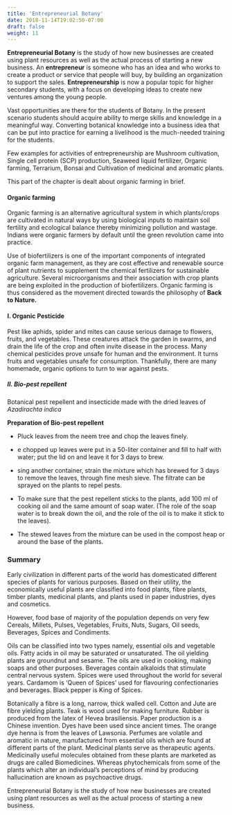 ```yaml
---
title: 'Entrepreneurial Botany'
date: 2018-11-14T19:02:50-07:00
draft: false
weight: 11
---
```


**Entrepreneurial Botany** is the study of
how new businesses are created using plant
resources as well as the actual process of
starting a new business. An **entrepreneur** is
someone who has an idea and who works to
create a product or service that people will
buy, by building an organization to support the
sales. **Entrepreneurship** is now a popular topic
for higher secondary students, with a focus on
developing ideas to create new ventures among
the young people.

Vast opportunities are there for the students of
Botany. In the present scenario students should
acquire ability to merge skills and knowledge
in a meaningful way. Converting botanical
knowledge into a business idea that can be
put into practice for earning a livelihood is the
much-needed training for the students.

Few
examples
for
activities
of
entrepreneurship are Mushroom cultivation,
Single cell protein (SCP) production, Seaweed
liquid fertilizer, Organic farming, Terrarium,
Bonsai and Cultivation of medicinal and
aromatic plants.

This part of the chapter is dealt about organic
farming in brief.

#### Organic farming

Organic farming is an alternative agricultural
system in which plants/crops are cultivated
in natural ways by using biological inputs to
maintain soil fertility and ecological balance
thereby minimizing pollution and wastage.
Indians were organic farmers by default until
the green revolution came into practice.

Use of biofertilizers is one of the important
components of integrated organic farm
management, as they are cost effective
and renewable source of plant nutrients
to supplement the chemical fertilizers for
sustainable agriculture. Several microorganisms
and their association with crop plants are being
exploited in the production of biofertilizers.
Organic farming is thus considered as the
movement directed towards the philosophy of
**Back to Nature.**

#### I. Organic Pesticide

Pest like aphids, spider and mites can cause
serious damage to flowers, fruits, and vegetables.
These creatures attack the garden in swarms, and
drain the life of the crop and often invite disease
in the process. Many chemical pesticides prove
unsafe for human and the environment. It turns
fruits and vegetables unsafe for consumption.
Thankfully, there are many homemade, organic
options to turn to war against pests.

##### II. Bio-pest repellent

Botanical pest repellent and insecticide made
with the dried leaves of *Azadirachta indica*

**Preparation of Bio-pest repellent**

* 	Pluck leaves from the neem tree and chop
the leaves finely.

*   e chopped up leaves were put in a 50-liter
container and fill to half with water; put the
lid on and leave it for 3 days to brew.

*  sing another container, strain the mixture
which has brewed for 3 days to remove the
leaves, through fine mesh sieve. The filtrate
can be sprayed on the plants to repel pests.

* To make sure that the pest repellent sticks to
the plants, add 100 ml of
cooking oil and the same
amount of soap water.
(The role of the soap water
is to break down the oil,
and the role of the oil is to
make it stick to the leaves).

* The stewed leaves from the mixture can be
used in the compost heap or around the base
of the plants.

### Summary

Early civilization in different parts of the world
has domesticated different species of plants
for various purposes. Based on their utility,
the economically useful plants are classified
into food plants, fibre plants, timber plants,
medicinal plants, and plants used in paper
industries, dyes and cosmetics.

However, food base of majority of the
population depends on very few Cereals,
Millets, Pulses, Vegetables, Fruits, Nuts, Sugars,
Oil seeds, Beverages, Spices and Condiments.

Oils can be classified into two types
namely, essential oils and vegetable oils. Fatty
acids in oil may be saturated or unsaturated.
The oil yielding plants are groundnut and
sesame. The oils are used in cooking, making
soaps and other purposes. Beverages contain
alkaloids that stimulate central nervous
system. Spices were used throughout the
world for several years. Cardamom is ‘Queen
of Spices’ used for flavouring confectionaries
and beverages. Black pepper is King of Spices.


Botanically a fibre is a long, narrow, thick
walled cell. Cotton and Jute are fibre yielding
plants. Teak is wood used for making furniture.
Rubber is produced from the latex of Hevea
brasiliensis. Paper production is a Chinese
invention. Dyes have been used since ancient
times. The orange dye henna is from the leaves of
Lawsonia. Perfumes are volatile and aromatic in
nature, manufactured from essential oils which
are found at different parts of the plant. Medicinal
plants serve as therapeutic agents. Medicinally
useful molecules obtained from these plants
are marketed as drugs are called Biomedicines.
Whereas phytochemicals from some of the
plants which alter an individual’s perceptions of
mind by producing hallucination are known as
psychoactive drugs.


Entrepreneurial Botany is the study of
how new businesses are created using plant
resources as well as the actual process of
starting a new business.